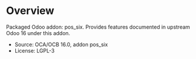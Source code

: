 # Overview

Packaged Odoo addon: pos_six. Provides features documented in upstream Odoo 16 under this addon.

- Source: OCA/OCB 16.0, addon pos_six
- License: LGPL-3
